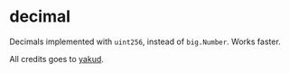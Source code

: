 # decimal

Decimals implemented with `uint256`, instead of `big.Number`. Works faster.

All credits goes to [yakud](https://github.com/yakud).
